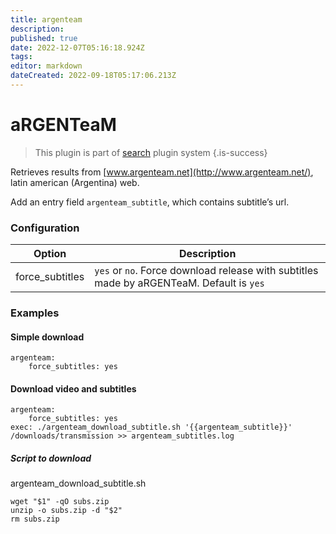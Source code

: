 ```yaml
---
title: argenteam
description: 
published: true
date: 2022-12-07T05:16:18.924Z
tags: 
editor: markdown
dateCreated: 2022-09-18T05:17:06.213Z
---
```


# aRGENTeaM

> This plugin is part of [search](/Plugins/Searches) plugin system
{.is-success}

Retrieves results from [www.argenteam.net](http://www.argenteam.net/), latin american (Argentina) web.

Add an entry field `argenteam_subtitle`, which contains subtitle’s url.
### Configuration
| Option | Description |
| --- | --- |
| force_subtitles | `yes` or `no`. Force download release with subtitles made by aRGENTeaM. Default is `yes`|

### Examples
#### Simple download
```
argenteam:
    force_subtitles: yes
```

#### Download video and subtitles
```
argenteam:
    force_subtitles: yes
exec: ./argenteam_download_subtitle.sh '{{argenteam_subtitle}}' /downloads/transmission >> argenteam_subtitles.log
```
##### Script to download
argenteam_download_subtitle.sh
```
wget "$1" -qO subs.zip
unzip -o subs.zip -d "$2"
rm subs.zip
```